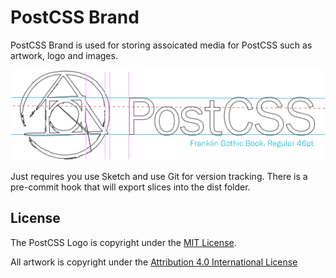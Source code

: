 # PostCSS Brand

PostCSS Brand is used for storing assoicated media for PostCSS such as artwork, logo and images.  

![logo-hero](postcss-logo-anatomy.png)

Just requires you use Sketch and use Git for version tracking. There is a pre-commit hook that will export slices into the dist folder.

## License
The PostCSS Logo is copyright under the [MIT License](logo/LICENSE).

All artwork is copyright under the [Attribution 4.0 International License](artwork/LICENSE)
